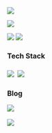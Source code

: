 <img src="https://user-images.githubusercontent.com/62370144/135639197-67942246-7b47-4ed0-8e0f-9eee916629c7.png"/>

<p>
  <img src="https://github-readme-stats.vercel.app/api?username=heyMoko&show_icons=true&theme=default"/></p>
</p> 

<p>
  <img src="https://github-readme-stats.vercel.app/api/top-langs/?username=heyMoko&layout=compact&theme=default&langs_count=4"/>
  <img src="https://github-profile-trophy.vercel.app/?username=heyMoko&theme=chalk&row=1&column=2&margin-w=5"/>
</p>

<h3>Tech Stack<h3>
<p>
 <img src="https://img.shields.io/badge/Android-3DDC84?style=flat-square&logo=Android&logoColor=white"/>&nbsp
 <img src="https://img.shields.io/badge/Kotlin-0095D5?style=flat-square&logo=Kotlin&logoColor=white"/>&nbsp
</p>
<h3>Blog</h3>
<p>
  <a href="https://velog.io/@heymoko"><img src="https://img.shields.io/badge/Velog-11B48A?style=flat-square&logo=Vimeo&logoColor=white&link=https://velog.io/@heymoko"/></a>&nbsp
</p>  
  
<img src="https://user-images.githubusercontent.com/62370144/135639999-d6b8dc93-981e-46ab-a3dd-601843ad7435.png"/>



